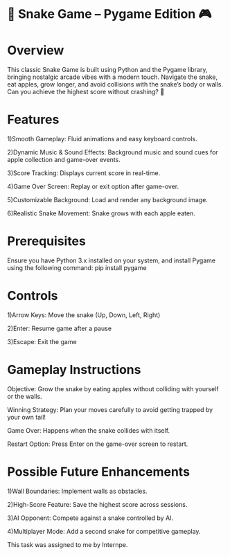 # 🐍 Snake Game – Pygame Edition 🎮
# Overview
This classic Snake Game is built using Python and the Pygame library, bringing nostalgic arcade vibes with a modern touch. Navigate the snake, eat apples, grow longer, and avoid collisions with the snake’s body or walls. Can you achieve the highest score without crashing? 🚀

# Features
1)Smooth Gameplay: Fluid animations and easy keyboard controls.

2)Dynamic Music & Sound Effects: Background music and sound cues for apple collection and game-over events.

3)Score Tracking: Displays current score in real-time.

4)Game Over Screen: Replay or exit option after game-over.

5)Customizable Background: Load and render any background image.

6)Realistic Snake Movement: Snake grows with each apple eaten.
# Prerequisites
Ensure you have Python 3.x installed on your system, and install Pygame using the following command:
pip install pygame
# Controls
1)Arrow Keys: Move the snake (Up, Down, Left, Right)

2)Enter: Resume game after a pause

3)Escape: Exit the game
# Gameplay Instructions
Objective: Grow the snake by eating apples without colliding with yourself or the walls.

Winning Strategy: Plan your moves carefully to avoid getting trapped by your own tail!

Game Over: Happens when the snake collides with itself.

Restart Option: Press Enter on the game-over screen to restart.
# Possible Future Enhancements
1)Wall Boundaries: Implement walls as obstacles.

2)High-Score Feature: Save the highest score across sessions.

3)AI Opponent: Compete against a snake controlled by AI.

4)Multiplayer Mode: Add a second snake for competitive gameplay.

This task was assigned to me by Internpe.
